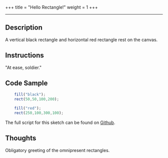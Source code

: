 +++
title = "Hello Rectangle!"
weight = 1
+++

<!-- Load the Library -->
<script type = "text/javascript" src = "../../scripts/libs/p5js/p5.min.js"></script>

<!-- Load the Sketch -->
<script>

/*
 * Title:   Hello Rectangle
 * Author:  hamzberg
 * Version: 0.1
 * Date:    29 September 2023
 *
 * Description:
 *   -
 */

function setup() {
  let c = createCanvas(700, 300);
  c.parent('processing-canvas');

  noStroke();
}

function draw() {
    fill("black");
    rect(50,50,100,200);

    fill("red");
    rect(250,100,300,100);
}

</script>

<!-- Insert the Sketch -->
<div id="processing-canvas"></div>

<hr>

## Description

A vertical black rectangle and horizontal red rectangle rest on the canvas.

## Instructions

"At ease, soldier."

## Code Sample

```JavaScript
    fill("black");
    rect(50,50,100,200);

    fill("red");
    rect(250,100,300,100);
```
The full script for this sketch can be found on [Github](https://github.com/hamzberg/cc-site).

## Thoughts

Obligatory greeting of the omnipresent rectangles.
